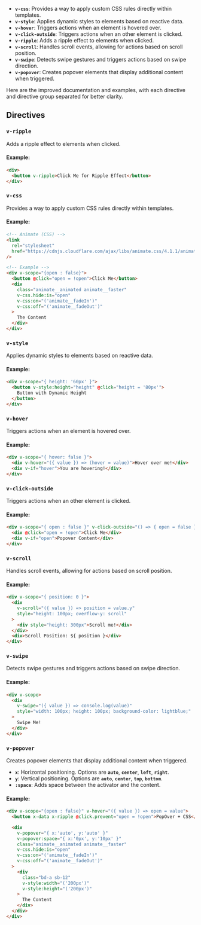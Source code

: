 - **`v-css`**: Provides a way to apply custom CSS rules directly within templates.
- **`v-style`**: Applies dynamic styles to elements based on reactive data.
- **`v-hover`**: Triggers actions when an element is hovered over.
- **`v-click-outside`**: Triggers actions when an other element is clicked.
- **`v-ripple`**: Adds a ripple effect to elements when clicked.
- **`v-scroll`**: Handles scroll events, allowing for actions based on scroll position.
- **`v-swipe`**: Detects swipe gestures and triggers actions based on swipe direction.
- **`v-popover`**: Creates popover elements that display additional content when triggered.

Here are the improved documentation and examples, with each directive and directive group separated for better clarity.

## Directives

### `v-ripple`

Adds a ripple effect to elements when clicked.

#### Example:

```html
<div>
  <button v-ripple>Click Me for Ripple Effect</button>
</div>
```

### `v-css`

Provides a way to apply custom CSS rules directly within templates.

#### Example:

```html
<!-- Animate (CSS) -->
<link
  rel="stylesheet"
  href="https://cdnjs.cloudflare.com/ajax/libs/animate.css/4.1.1/animate.min.css"
/>

<!-- Example -->
<div v-scope="{open : false}">
  <button @click="open = !open">Click Me</button>
  <div
    class="animate__animated animate__faster"
    v-css.hide:is="open"
    v-css:on="('animate__fadeIn')"
    v-css:off="('animate__fadeOut')"
  >
    The Content
  </div>
</div>
```

### `v-style`

Applies dynamic styles to elements based on reactive data.

#### Example:

```html
<div v-scope="{ height: '60px' }">
  <button v-style:height="height" @click="height = '80px'">
    Button with Dynamic Height
  </button>
</div>
```

### `v-hover`

Triggers actions when an element is hovered over.

#### Example:

```html
<div v-scope="{ hover: false }">
  <div v-hover="({ value }) => (hover = value)">Hover over me!</div>
  <div v-if="hover">You are hovering!</div>
</div>
```

### `v-click-outside`

Triggers actions when an other element is clicked.

#### Example:

```html
<div v-scope="{ open : false }" v-click-outside="() => { open = false }">
  <div @click="open = !open">Click Me</div>
  <div v-if="open">Popover Content</div>
</div>
```

### `v-scroll`

Handles scroll events, allowing for actions based on scroll position.

#### Example:

```html
<div v-scope="{ position: 0 }">
  <div
    v-scroll="({ value }) => position = value.y"
    style="height: 100px; overflow-y: scroll"
  >
    <div style="height: 300px">Scroll me!</div>
  </div>
  <div>Scroll Position: ${ position }</div>
</div>
```

### `v-swipe`

Detects swipe gestures and triggers actions based on swipe direction.

#### Example:

```html
<div v-scope>
  <div
    v-swipe="({ value }) => console.log(value)"
    style="width: 100px; height: 100px; background-color: lightblue;"
  >
    Swipe Me!
  </div>
</div>
```

### `v-popover`

Creates popover elements that display additional content when triggered.

- **`x`**: Horizontal positioning. Options are **`auto`**, **`center`**, **`left`**, **`right`**.
- **`y`**: Vertical positioning. Options are **`auto`**, **`center`**, **`top`**, **`bottom`**.
- **`:space`**: Adds space between the activator and the content.

#### Example:

```html
<div v-scope="{open : false}" v-hover="({ value }) => open = value">
  <button x-data x-ripple @click.prevent="open = !open">PopOver + CSS</button>

  <div
    v-popover="{ x:'auto', y:'auto' }"
    v-popover:space="{ x:'0px', y:'10px' }"
    class="animate__animated animate__faster"
    v-css.hide:is="open"
    v-css:on="('animate__fadeIn')"
    v-css:off="('animate__fadeOut')"
  >
    <div
      class="bd-a sb-12"
      v-style:width="('200px')"
      v-style:height="('200px')"
    >
      The Content
    </div>
  </div>
</div>
```
